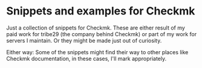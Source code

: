 # Snippets and examples for Checkmk

Just a collection of snippets for Checkmk. These are either result of my paid work for tribe29 (the company behind Checkmk) or part of my work for servers I maintain. Or they might be made just out of curiosity. 

Either way: Some of the snippets might find their way to other places like Checkmk documentation, in these cases, I'll mark appropriately.
